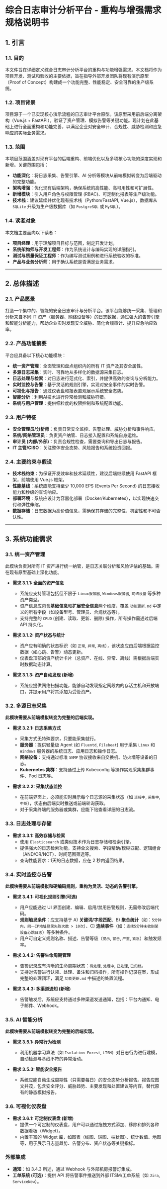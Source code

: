 # 综合日志审计分析平台 - 重构与增强需求规格说明书

## 1. 引言

### 1.1. 目的

本文件旨在详细定义综合日志审计分析平台的重构与功能增强需求。本文档将作为项目开发、测试和验收的主要依据，旨在指导外部开发团队将现有演示原型（Proof of Concept）构建成一个功能完整、性能稳定、安全可靠的生产级系统。

### 1.2. 项目背景

项目源于一个已实现核心演示流程的日志审计平台原型。该原型采用前后端分离架构（Vue.js + FastAPI），验证了资产管理、模拟告警等关键功能。现计划在此基础上进行全面重构和功能完善，以满足企业对安全审计、合规性、威胁检测和应急响应的实际业务需求。

### 1.3. 范围

本项目范围涵盖对现有平台的后端重构、前端优化以及多项核心功能的深度实现和新增。关键范围包括：

- **功能深化**：将日志采集、告警引擎、AI 分析等模块从前端模拟转变为后端驱动的完整功能。
- **架构增强**：优化现有后端架构，确保系统的高性能、高可用性和可扩展性。
- **新增模块**：引入用户角色与权限管理 (RBAC)、可定制化报表等生产级功能。
- **技术栈**：建议延续并优化现有技术栈（Python/FastAPI, Vue.js），数据库从 `SQLite` 升级为生产级数据库（如 `PostgreSQL` 或 `MySQL`）。

### 1.4. 读者对象

本文档主要面向以下读者：

- **项目经理**：用于理解项目目标与范围，制定开发计划。
- **系统架构师与开发工程师**：作为系统设计与编码实现的详细指引。
- **测试与质量保证工程师**：作为编写测试用例和进行系统验收的标准。
- **产品与业务分析师**：用于确认系统是否满足业务需求。

---

## 2. 总体描述

### 2.1. 产品愿景

打造一个集中的、智能的安全日志审计与分析平台。该平台能够统一采集、管理和分析来自不同 IT 资产（服务器、网络设备等）的日志数据，通过强大的告警引擎和智能分析能力，帮助企业实时发现安全威胁、简化合规审计、提升应急响应效率。

### 2.2. 产品功能摘要

平台应具备以下核心功能模块：

- **统一资产管理**：全面管理和盘点组织内的所有 IT 资产及其安全属性。
- **多源日志采集**：实时、可靠地从多样化的数据源采集日志。
- **日志处理与检索**：对日志进行范式化、索引，并提供高效的查询与分析能力。
- **实时监控与告警**：基于灵活的规则引擎，实现对安全事件的实时告警。
- **可视化与报告**：通过仪表盘和报表直观展示系统安全态势。
- **智能分析**：利用AI技术进行异常检测和威胁狩猎。
- **系统与用户管理**：提供细粒度的权限控制和系统配置功能。

### 2.3. 用户特征

- **安全管理员/分析师**：负责日常安全监控、告警处理、威胁分析和事件响应。
- **系统/网络管理员**：负责资产纳管、日志接入配置和系统自身运维。
- **审计员 (内部/外部)**：负责合规性检查，需要查询和导出日志与报告。
- **IT 主管/CISO**：关注整体安全态势、风险报告和系统投资回报。

### 2.4. 主要约束与假设

- **技术栈约束**：为保证开发效率和技术延续性，建议后端继续使用 FastAPI 框架，前端使用 Vue.js 框架。
- **性能基线**：系统应能支持至少 10,000 EPS (Events Per Second) 的日志接收能力和秒级的查询响应。
- **部署环境**：系统应设计为容器化部署（Docker/Kubernetes），以实现快速交付和弹性伸缩。
- **数据存储**：日志数据为高价值信息，需确保其存储的完整性、机密性和不可否认性。

---

## 3. 系统功能需求

### 3.1. 统一资产管理

此模块负责对所有 IT 资产进行统一纳管，是日志关联分析和风险评估的基础。需在现有原型基础上深化功能。

- **需求 3.1.1: 全面的资产信息**

  - 系统应支持管理包括但不限于 `Linux服务器`, `Windows服务器`, `网络设备` 等多种资产类型。
  - 资产信息应包含**基础信息**和**扩展安全信息**两个维度，覆盖 `功能更新.md` 中定义的所有字段（如设备型号、管理员、合规状态等）。
  - 支持完整的 `CRUD` (创建、读取、更新、删除) 操作，所有操作需通过后端 API 持久化。

- **需求 3.1.2: 资产状态与统计**

  - 资产应有明确的状态标识（如 `正常`, `异常`, `离线`），该状态应由后端根据监控数据（如心跳、告警）动态更新。
  - 仪表盘顶部的资产统计卡片（总资产、在线、异常、离线）需根据后端实时数据动态计算。

- **需求 3.1.3: 资产自动发现 (新增)**
  - 系统应提供网络扫描功能，能够自动发现指定网段内的存活主机和开放端口，并提示用户将其添加为受管资产。

### 3.2. 多源日志采集

**此模块需要从前端模拟转变为完整的后端实现。**

- **需求 3.2.1: 日志采集方式**

  - 采集方式无特殊要求，只要能采集就行。
  - **服务器**：提供轻量级 Agent (如 `Fluentd`, `Filebeat`) 用于采集 `Linux` 和 `Windows` 服务器的系统日志、应用日志和操作日志。
  - **网络设备**：支持通过标准 `SNMP` 协议接收来自交换机、防火墙等设备的日志。
  - **Kubernetes 集群**：支持通过上传 Kubeconfig 等操作实现采集集群事件、Pod 日志等。

- **需求 3.2.2: 采集状态监控**
  - 在前端界面上，必须能实时展示每个日志源的采集状态（如 `连接中`, `采集中`, `中断`），状态由后端实时推送或前端轮询获取。
  - 对于采集终端的服务器或集群，应能下钻查看详细的日志流。

### 3.3. 日志处理与存储

- **需求 3.3.1: 高效存储与检索**
  - 使用 `Elasticsearch` 或类似技术作为日志存储和检索引擎。
  - 提供强大的日志检索功能，支持全文搜索、字段精确/模糊匹配、逻辑组合（AND/OR/NOT）、时间范围筛选等。
  - 查询性能要求：1天的日志数据，应在 2 秒内返回结果。

### 3.4. 实时监控与告警

**此模块需要从前端模拟和硬编码规则，重构为灵活、动态的告警引擎。**

- **需求 3.4.1: 可视化规则引擎(可选)**

  - 用户应能通过 UI 界面创建、编辑、启用/禁用告警规则，无需修改后端代码。
  - **规则触发条件**：应支持基于 A) **关键词/字段匹配**、B) **聚合统计**（如：`5分钟内，同一IP地址登录失败次数 > 10次`）、C) **连续事件**（如：`连续5分钟未收到某设备心跳日志`）等多种条件。
  - 用户可自定义规则名称、描述、告警等级（`提示`, `警告`, `严重`, `紧急`）和触发频率。

- **需求 3.4.2: 告警生命周期管理**

  - 告警记录应有清晰的生命周期状态：`待处理`, `处理中`, `已处理`, `已归档`。
  - 支持对告警进行认领、处理、备注和归档操作，所有操作记录在案，形成完整的处理闭环，满足 `功能更新.md` 中描述的处置流程。

- **需求 3.4.3: 多渠道通知 (新增)**

  - 告警触发后，系统应支持通过多种渠道发送通知，包括：平台内通知、电子邮件、Webhook。

### 3.5. AI 智能分析

**此模块需要从前端模拟转变为完整的后端实现。**

- **需求 3.5.1: 异常行为检测**

  - 利用机器学习算法（如 `Isolation Forest`, `LTSM`）对日志行为进行建模，自动检测与基线不符的异常活动。

- **需求 3.5.3: 智能安全报告**
  - 系统应能自动生成周期性（只需要每日）的安全态势分析报告。报告应图文并茂，包含安全评分、威胁趋势、主要发现和处置建议等内容，替代原有的静态模拟报告。

### 3.6. 可视化仪表盘

- **需求 3.6.1: 可定制仪表盘 (新增)**
  - 提供一个可定制的仪表盘，用户可以通过拖拽方式添加、移除和排列各种数据看板（Widget）。
  - 内置丰富的 Widget 库，如图表（线图、饼图、柱状图）、统计数值、地图等，用于展示日志量趋势、告警分布、资产状态等关键指标。

### 外部集成

- **通知**：如 3.4.3 所述，通过 Webhook 与外部机房报警灯集成。
- **工单系统 (可选)**：提供 API 将告警事件推送到外部 ITSM/工单系统（如 `Jira`, `ServiceNow`）。
